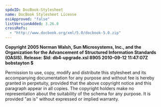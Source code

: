 ```yaml
---
spdxID: DocBook-Stylesheet
name: DocBook Stylesheet License
osiApproved: "false"
listVersionAdded: 3.26.0
crossRefs: 
  - "http://www.docbook.org/xml/5.0/docbook-5.0.zip"
---
```


**Copyright 2005 Norman Walsh, Sun Microsystems, Inc., and the Organization for the Advancement of Structured Information Standards (OASIS). Release: $Id: db4-upgrade.xsl 8905 2010-09-12 11:47:07Z bobstayton $**

Permission to use, copy, modify and distribute this stylesheet and its accompanying documentation for any purpose and without fee is hereby granted in perpetuity, provided that the above copyright notice and this paragraph appear in all copies. The copyright holders make no representation about the suitability of the schema for any purpose. It is provided "as is" without expressed or implied warranty.

